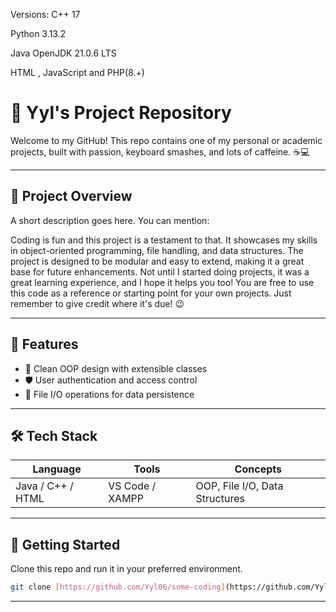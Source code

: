 Versions:
C++ 17

Python  3.13.2

Java OpenJDK 21.0.6 LTS

HTML , JavaScript and PHP(8.+)


# 🚀 Yyl's Project Repository

Welcome to my GitHub! This repo contains one of my personal or academic projects, built with passion, keyboard smashes, and lots of caffeine. ☕💻

---

## 📂 Project Overview

A short description goes here. You can mention:

Coding is fun and this project is a testament to that. It showcases my skills in object-oriented programming, file handling, and data structures. The project is designed to be modular and easy to extend, making it a great base for future enhancements.
Not until I started doing projects, it was a great learning experience, and I hope it helps you too!
You are free to use this code as a reference or starting point for your own projects. Just remember to give credit where it's due! 😉

---

## 🧠 Features

- 📘 Clean OOP design with extensible classes
- 🛡️ User authentication and access control
- 📂 File I/O operations for data persistence

---

## 🛠️ Tech Stack

| Language | Tools | Concepts |
|----------|-------|----------|
| Java / C++ / HTML | VS Code / XAMPP | OOP, File I/O, Data Structures |

---

## 🚀 Getting Started

Clone this repo and run it in your preferred environment.

```bash
git clone [https://github.com/Yyl06/some-coding](https://github.com/Yyl06/some-coding)

```

---